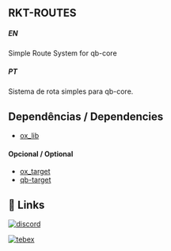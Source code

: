 
## RKT-ROUTES

##### *EN*
Simple Route System for qb-core
##### *PT*
Sistema de rota simples para qb-core.


## Dependências / Dependencies

- [ox_lib](https://github.com/overextended/ox_lib)

#### Opcional / Optional

- [ox_target](https://github.com/overextended/ox_target)
- [qb-target](https://github.com/qbcore-framework/qb-target)
## 🔗 Links
[![discord](https://i.ibb.co/vBFkTcX/discord-RKT.png)](https://discord.gg/yCcj4b7cXP)

[![tebex](https://i.ibb.co/YTzFgfH/tebexRkt.png)](https://rktscripts.tebex.io/)


